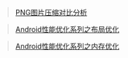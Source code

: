 > [PNG图片压缩对比分析](http://mp.weixin.qq.com/s?__biz=MzI1NjEwMTM4OA==&mid=2651232233&idx=1&sn=03d9858ac451f2768b804d2604a8e12e&chksm=f1d9ea8ac6ae639c90e9a05a90c950de1716181e1ae5ae2658b3f2cc08dd0770ae75af622406&mpshare=1&scene=23&srcid=0308fiqolgs5jhikcfrJPMNm#rd)

> [Android性能优化系列之布局优化](http://blog.csdn.net/u012124438/article/details/54564659)

> [Android性能优化系列之内存优化](http://blog.csdn.net/u012124438/article/details/54647287)
